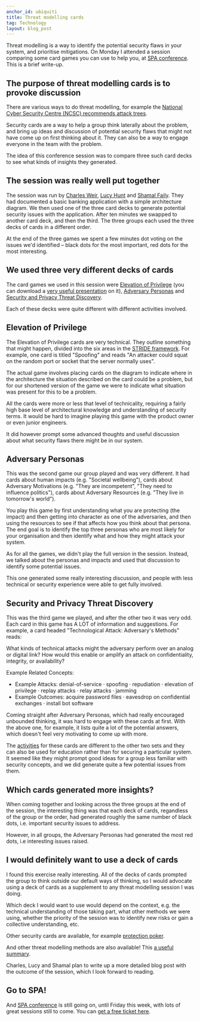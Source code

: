 ```yaml
---
anchor_id: ubiquiti
title: Threat modelling cards
tag: Technology
layout: blog_post
---
```


Threat modelling is a way to identify the potential security flaws in your system, and prioritise mitigations. On Monday I attended a session comparing some card games you can use to help you, at [SPA conference](https://www.spaconference.org/). This is a brief write-up.

## The purpose of threat modelling cards is to provoke discussion

There are various ways to do threat modelling, for example the [National Cyber Security Centre (NCSC) recommends attack trees](https://www.ncsc.gov.uk/collection/cyber-security-design-principles/establish-the-context-before-designing-a-system).

Security cards are a way to help a group think laterally about the problem, and bring up ideas and discussion of potential security flaws that might not have come up on first thinking about it. They can also be a way to engage everyone in the team with the problem.

The idea of this conference session was to compare three such card decks to see what kinds of insights they generated.

## The session was really well put together

The session was run by [Charles Weir](https://charlesweir.com/), [Lucy Hunt](https://www.lancaster.ac.uk/scc/about-us/people/lucy-hunt) and [Shamal Faily](https://www.shamalfaily.com/). They had documented a basic banking application with a simple architecture diagram. We then used one of the three card decks to generate potential security issues with the application. After ten minutes we swapped to another card deck, and then the third. The three groups each used the three decks of cards in a different order.

At the end of the three games we spent a few minutes dot voting on the issues we'd identified – black dots for the most important, red dots for the most interesting.

## We used three very different decks of cards

The card games we used in this session were [Elevation of Privilege](https://www.usenix.org/conference/3gse14/summit-program/presentation/shostack) (you can download a [very useful presentation](https://adam.shostack.org/Elevation-of-Privilege-BlackHat2010ShostackFinal.pptx) on it), [Adversary Personas](https://daylight.berkeley.edu/adversary-personas/) and [Security and Privacy Threat Discovery](http://securitycards.cs.washington.edu/index.html).

Each of these decks were quite different with different activities involved.

## Elevation of Privilege

The Elevation of Privilege cards are very technical. They outline something that might happen, divided into the six areas in the [STRIDE framework](https://en.wikipedia.org/wiki/STRIDE_(security)). For example, one card is titled "Spoofing" and reads "An attacker could squat on the random port or socket that the server normally uses".

The actual game involves placing cards on the diagram to indicate where in the architecture the situation described on the card could be a problem, but for our shortened version of the game we were to indicate what situation was present for this to be a problem.

All the cards were more or less that level of technicality, requiring a fairly high base level of architectural knowledge and understanding of security terms. It would be hard to imagine playing this game with the product owner or even junior engineers.

It did however prompt some advanced thoughts and useful discussion about what security flaws there might be in our system.

## Adversary Personas

This was the second game our group played and was very different. It had cards about human impacts (e.g. "Societal wellbeing"), cards about Adversary Motivations (e.g. "They are incompetent", "They need to influence politics"), cards about Adversary Resources (e.g. "They live in tomorrow's world").

You play this game by first understanding what you are protecting (the impact) and then getting into character as one of the adversaries, and then using the resources to see if that affects how you think about that persona. The end goal is to identify the top three personas who are most likely for your organisation and then identify what and how they might attack your system.

As for all the games, we didn't play the full version in the session. Instead, we talked about the personas and impacts and used that discussion to identify some potential issues.

This one generated some really interesting discussion, and people with less technical or security experience were able to get fully involved.

## Security and Privacy Threat Discovery

This was the third game we played, and after the other two it was very odd. Each card in this game has A LOT of information and suggestions. For example, a card headed "Technological Attack: Adversary's Methods" reads:

<div class="quote">
<p>What kinds of technical attacks might the adversary perform over an analog or digital link? How would this enable or amplify an attack on confidentiality, integrity, or availability?</p>
<p>Example Related Concepts:</p>
<ul>
<li>Example Attacks: denial-of-service · spoofing · repudiation · elevation of privilege · replay attacks · relay attacks · jamming</li>
<li>Example Outcomes: acquire password files · eavesdrop on confidential exchanges · install bot software</li>
</ul>
</div>

Coming straight after Adversary Personas, which had really encouraged unbounded thinking, it was hard to engage with these cards at first. With the above one, for example, it lists quite a lot of the potential answers, which doesn't feel very motivating to come up with more.

The [activities](http://securitycards.cs.washington.edu/activities.html) for these cards are different to the other two sets and they can also be used for education rather than for securing a particular system. It seemed like they might prompt good ideas for a group less familiar with security concepts, and we did generate quite a few potential issues from them.

## Which cards generated more insights?

When coming together and looking across the three groups at the end of the session, the interesting thing was that each deck of cards, regandless of the group or the order, had generated roughly the same number of black dots, i.e. important security issues to address.

However, in all groups, the Adversary Personas had generated the most red dots, i.e interesting issues raised.

## I would definitely want to use a deck of cards

I found this exercise really interesting. All of the decks of cards prompted the group to think outside our default ways of thinking, so I would advocate using a deck of cards as a supplement to any threat modelling session I was doing.

Which deck I would want to use would depend on the context, e.g. the technical understanding of those taking part, what other methods we were using, whether the priority of the session was to identify new risks or gain a collective understanding, etc.

Other security cards are available, for example [protection poker](https://opensource.com/article/19/3/protection-poker-agile-security-game).

And other threat modelling methods are also available! This [a useful summary](https://insights.sei.cmu.edu/blog/threat-modeling-12-available-methods/).

Charles, Lucy and Shamal plan to write up a more detailed blog post with the outcome of the session, which I look forward to reading.

## Go to SPA!

And [SPA conference](https://www.spaconference.org/) is still going on, until Friday this week, with lots of great sessions still to come. You can [get a free ticket here](https://www.eventbrite.co.uk/e/spa-conference-2021-tickets-155925821329?discount=SCHOLARSHIP2021).
